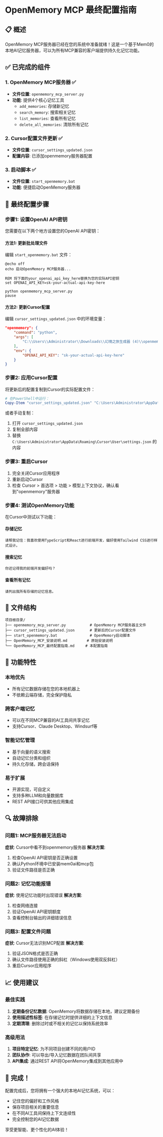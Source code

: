 # OpenMemory MCP 最终配置指南

## 📋 概述
OpenMemory MCP服务器已经在您的系统中准备就绪！这是一个基于Mem0的本地AI记忆服务器，可以为所有MCP兼容的客户端提供持久化记忆功能。

## ✅ 已完成的组件

### 1. OpenMemory MCP服务器 ✅
- **文件位置**: `openmemory_mcp_server.py`
- **功能**: 提供4个核心记忆工具
  - `add_memories`: 存储新记忆
  - `search_memory`: 搜索相关记忆  
  - `list_memories`: 查看所有记忆
  - `delete_all_memories`: 清除所有记忆

### 2. Cursor配置文件更新 ✅  
- **文件位置**: `cursor_settings_updated.json`
- **配置内容**: 已添加openmemory服务器配置

### 3. 启动脚本 ✅
- **文件位置**: `start_openmemory.bat`
- **功能**: 便捷启动OpenMemory服务器

## 🔧 最终配置步骤

### 步骤1: 设置OpenAI API密钥
您需要在以下两个地方设置您的OpenAI API密钥：

#### 方法1: 更新批处理文件
编辑 `start_openmemory.bat` 文件：
```batch
@echo off
echo 启动OpenMemory MCP服务器...

REM 将下面的your_openai_api_key_here替换为您的实际API密钥
set OPENAI_API_KEY=sk-your-actual-api-key-here

python openmemory_mcp_server.py
pause
```

#### 方法2: 更新Cursor配置
编辑 `cursor_settings_updated.json` 中的环境变量：
```json
"openmemory": {
    "command": "python",
    "args": [
        "C:\\Users\\Administrator\\Downloads\\幻境之旅生成器 (4)\\openmemory_mcp_server.py"
    ],
    "env": {
        "OPENAI_API_KEY": "sk-your-actual-api-key-here"
    }
}
```

### 步骤2: 应用Cursor配置
将更新后的配置复制到Cursor的实际配置文件：

```powershell
# 在PowerShell中运行：
Copy-Item "cursor_settings_updated.json" "C:\Users\Administrator\AppData\Roaming\Cursor\User\settings.json"
```

或者手动复制：
1. 打开 `cursor_settings_updated.json`
2. 复制全部内容
3. 替换 `C:\Users\Administrator\AppData\Roaming\Cursor\User\settings.json` 的内容

### 步骤3: 重启Cursor
1. 完全关闭Cursor应用程序
2. 重新启动Cursor
3. 检查 Cursor > 首选项 > 功能 > 模型上下文协议，确认看到"openmemory"服务器

### 步骤4: 测试OpenMemory功能
在Cursor中测试以下功能：

#### 存储记忆
```
请帮我记住：我喜欢使用TypeScript和React进行前端开发，偏好使用Tailwind CSS进行样式设计。
```

#### 搜索记忆  
```
你还记得我的前端开发偏好吗？
```

#### 查看所有记忆
```
请列出我所有存储的记忆信息。
```

## 📁 文件结构
```
项目根目录/
├── openmemory_mcp_server.py           # OpenMemory MCP服务器主文件
├── cursor_settings_updated.json       # 更新后的Cursor配置文件
├── start_openmemory.bat               # OpenMemory启动脚本
├── OpenMemory_MCP_安装说明.md         # 原始安装说明
└── OpenMemory_MCP_最终配置指南.md     # 本配置指南
```

## 🎯 功能特性

### 本地优先
- 所有记忆数据存储在您的本地机器上
- 不依赖云端存储，完全保护隐私

### 跨客户端记忆
- 可以在不同MCP兼容的AI工具间共享记忆
- 支持Cursor、Claude Desktop、Windsurf等

### 智能记忆管理
- 基于向量的语义搜索
- 自动记忆分类和组织
- 持久化存储，跨会话保持

### 易于扩展
- 开源实现，可自定义
- 支持多种LLM和向量数据库
- REST API接口可供其他应用集成

## 🔍 故障排除

### 问题1: MCP服务器无法启动
**症状**: Cursor中看不到openmemory服务器
**解决方案**:
1. 检查OpenAI API密钥是否正确设置
2. 确认Python环境中已安装mem0ai和mcp包
3. 验证文件路径是否正确

### 问题2: 记忆功能报错
**症状**: 使用记忆功能时出现错误
**解决方案**:
1. 检查网络连接
2. 验证OpenAI API密钥额度
3. 查看控制台输出的详细错误信息

### 问题3: 配置文件问题
**症状**: Cursor无法识别MCP配置
**解决方案**:
1. 验证JSON格式是否正确
2. 确认文件路径使用正确的斜杠（Windows使用双反斜杠）
3. 重启Cursor应用程序

## 📈 使用建议

### 最佳实践
1. **定期备份记忆数据**: OpenMemory将数据存储在本地，建议定期备份
2. **使用描述性标签**: 在存储记忆时提供详细的上下文信息
3. **定期清理**: 删除过时或不相关的记忆以保持系统效率

### 高级用法
1. **项目特定记忆**: 为不同项目创建不同的用户ID
2. **团队协作**: 可以导出/导入记忆数据在团队间共享
3. **API集成**: 通过REST API将OpenMemory集成到其他应用中

## 🎉 完成！
配置完成后，您将拥有一个强大的本地AI记忆系统，可以：
- 记住您的偏好和工作风格
- 保存项目相关的重要信息
- 在不同AI工具间保持上下文连续性
- 完全控制您的AI记忆数据

享受更智能、更个性化的AI体验！ 